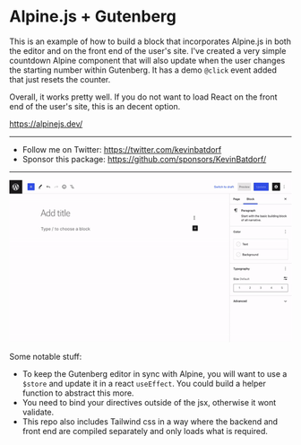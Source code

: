 # Alpine.js + Gutenberg

This is an example of how to build a block that incorporates Alpine.js in both the editor and on the front end of the user's site. I've created a very simple countdown Alpine component that will also update when the user changes the starting number within Gutenberg. It has a demo `@click` event added that just resets the counter.

Overall, it works pretty well. If you do not want to load React on the front end of the user's site, this is an decent option.

https://alpinejs.dev/

---

-   Follow me on Twitter: https://twitter.com/kevinbatdorf
-   Sponsor this package: https://github.com/sponsors/KevinBatdorf/

---

![alt text](assets/demo.gif 'Demo component')

Some notable stuff:

-   To keep the Gutenberg editor in sync with Alpine, you will want to use a `$store` and update it in a react `useEffect`. You could build a helper function to abstract this more.
-   You need to bind your directives outside of the jsx, otherwise it wont validate.
-   This repo also includes Tailwind css in a way where the backend and front end are compiled separately and only loads what is required.
